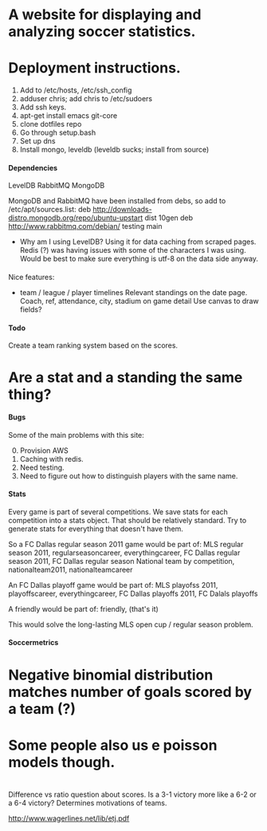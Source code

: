 

# A website for displaying and analyzing soccer statistics.




# Deployment instructions.
1. Add to /etc/hosts, /etc/ssh_config
2. adduser chris; add chris to /etc/sudoers
3. Add ssh keys.
5. apt-get install emacs git-core
6. clone dotfiles repo
7. Go through setup.bash
8. Set up dns
9. Install mongo, leveldb (leveldb sucks; install from source)


#### Dependencies

LevelDB
RabbitMQ
MongoDB

MongoDB and RabbitMQ have been installed from debs, so add to /etc/apt/sources.list:
deb http://downloads-distro.mongodb.org/repo/ubuntu-upstart dist 10gen
deb http://www.rabbitmq.com/debian/ testing main

* Why am I using LevelDB? 
Using it for data caching from scraped pages. Redis (?) was having issues with some of the characters I was using. 
Would be best to make sure everything is utf-8 on the data side anyway.

####


Nice features: 
* team / league / player timelines
Relevant standings on the date page.
Coach, ref, attendance, city, stadium on game detail
Use canvas to draw fields?

#### Todo

Create a team ranking system based on the scores.

# Are a stat and a standing the same thing?




#### Bugs

Some of the main problems with this site:

0. Provision AWS
1. Caching with redis.
2. Need testing.
3. Need to figure out how to distinguish players with the same name.


#### Stats

Every game is part of several competitions. We save stats for each competition into a stats object. That should be relatively standard. 
Try to generate stats for everything that doesn't have them.

So a FC Dallas regular season  2011 game would be part of:
MLS regular season 2011, regularseasoncareer, everythingcareer, FC Dallas regular season 2011, FC Dallas regular season
National team by competition, nationalteam2011, nationalteamcareer

An FC Dallas playoff game would be part of:
MLS playofss 2011, playoffscareer, everythingcareer, FC Dallas playoffs 2011, FC Dalals playoffs

A friendly would be part of:
friendly, (that's it)

This would solve the long-lasting MLS open cup / regular season problem.

#### Soccermetrics

# Negative binomial distribution matches number of goals scored by a team (?)
# Some people also us e poisson models though.
# 
Difference vs ratio question about scores.
Is a 3-1 victory more like a 6-2 or a 6-4 victory?
Determines motivations of teams.

http://www.wagerlines.net/lib/etj.pdf
